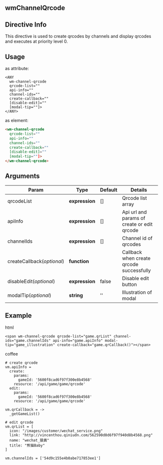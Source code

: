## wmChannelQrcode

## Directive Info
This directive is used to create qrcodes by channels and display qrcodes and executes at priority level 0.

## Usage
as attribute:
```
<ANY
  wm-channel-qrcode
  qrcode-list=""
  api-info=""
  channel-ids=""
  create-callback=""
  [disable-edit]=""
  [modal-tip=""]>
</ANY>
```

as element:
```html
<wm-channel-qrcode
  qrcode-list=""
  api-info=""
  channel-ids=""
  create-callback=""
  [disable-edit]=""
  [modal-tip=""]>
</wm-channel-qrcode>
```

## Arguments
Param | Type | Default | Details
----- | ---- | ------  | ------
qrcodeList                  | **expression** | []    | Qrcode list array
apiInfo                     | **expression** | []    | Api url and params of create or edit qrcode
channelIds                  | **expression** | []    | Channel id of qrcodes
createCallback(*optional*)  | **function**   |       | Callback when create qrcode successfully
disableEdit(*optional*)     | **expression** | false | Disable edit button
modalTip(*optional*)        | **string**     |  ''   | Illustration of modal


## Example
html
```
<span wm-channel-qrcode qrcode-list="game.qrList" channel-ids="game.channelIds" api-info="game.apiInfo" modal-tip="game_illustration" create-callback="game.qrCallback()"></span>
```
coffee
```
# create qrcode
vm.apiInfo =
  create:
    params:
      gameId: '5600f8cad6f97f300e8b4568'
    resource: '/api/game/game/qrcode'
  edit:
    params:
      gameId: '5600f8cad6f97f300e8b4568'
    resource: '/api/game/game/qrcode'

vm.qrCallback = ->
  _getGameList()

# edit qrcode
vm.qrList = [
  icon: "/images/customer/wechat_service.png"
  link: "http://vincenthou.qiniudn.com/562590d0d6f97f940d8b4568.png"
  name: "wechat_猿粪"
  title: "熊猫Baby"
]

vm.channelIds = ['54d9c155e4b0abe717853ee1']

```